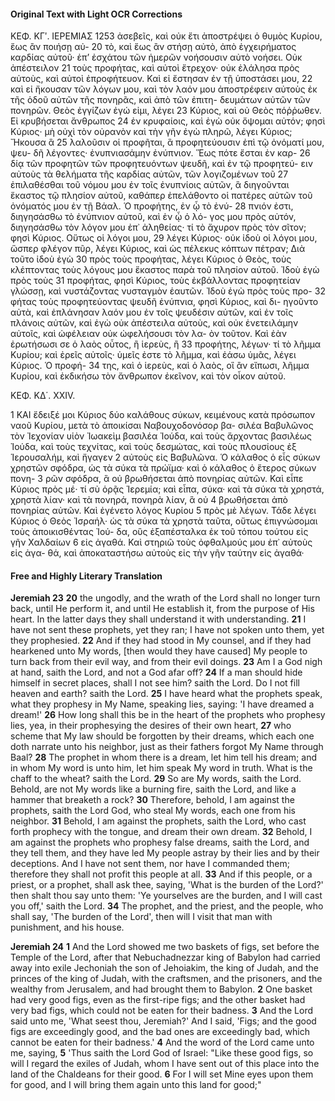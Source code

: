 #### Original Text with Light OCR Corrections

ΚΕΦ. ΚΓʹ.               ΙΕΡΕΜΙΑΣ                     1253
ἀσεβεῖς, καὶ οὐκ ἔτι ἀποστρέψει ὁ θυμὸς Κυρίου, ἕως ἂν ποιήσῃ αὐ- 20
τὸ, καὶ ἕως ἂν στήσῃ αὐτὸ, ἀπὸ ἐγχειρήματος καρδίας αὐτοῦ·
ἐπ’ ἐσχάτου τῶν ἡμερῶν νοήσουσιν αὐτὸ νοήσει. Οὐκ ἀπέστειλον 21
τοὺς προφήτας, καὶ αὐτοὶ ἔτρεχον· οὐκ ἐλάλησα πρὸς αὐτοὺς,
καὶ αὐτοὶ ἐπροφήτευον. Καὶ εἰ ἔστησαν ἐν τῇ ὑποστάσει μου, 22
καὶ εἰ ἤκουσαν τῶν λόγων μου, καὶ τὸν λαόν μου ἀποστρέφειν
αὐτοὺς ἐκ τῆς ὁδοῦ αὐτῶν τῆς πονηρᾶς, καὶ ἀπὸ τῶν ἐπιτη-
δευμάτων αὐτῶν τῶν πονηρῶν. Θεὸς ἐγγίζων ἐγώ εἰμι, λέγει 23
Κύριος, καὶ οὐ Θεὸς πόῤῥωθεν. Εἰ κρυβήσεται ἄνθρωπος 24
ἐν κρυφαίοις, καὶ ἐγὼ οὐκ ὄψομαι αὐτόν; φησὶ Κύριος· μὴ οὐχὶ
τὸν οὐρανὸν καὶ τὴν γῆν ἐγὼ πληρῶ, λέγει Κύριος; Ἤκουσα ἃ 25
λαλοῦσιν οἱ προφῆται, ἃ προφητεύουσιν ἐπὶ τῷ ὀνόματί μου, ψευ-
δῆ λέγοντες· ἐνυπνιασάμην ἐνύπνιον. Ἕως πότε ἔσται ἐν καρ- 26
δίᾳ τῶν προφητῶν τῶν προφητευόντων ψευδῆ, καὶ ἐν τῷ προφητεύ-
ειν αὐτοὺς τὰ θελήματα τῆς καρδίας αὐτῶν, τῶν λογιζομένων τοῦ 27
ἐπιλαθέσθαι τοῦ νόμου μου ἐν τοῖς ἐνυπνίοις αὐτῶν, ἃ διηγοῦνται
ἕκαστος τῷ πλησίον αὐτοῦ, καθάπερ ἐπελάθοντο οἱ πατέρες
αὐτῶν τοῦ ὀνόματός μου ἐν τῇ Βάαλ. Ὁ προφήτης, ἐν ᾧ τὸ ἐνύ- 28
πνιόν ἐστι, διηγησάσθω τὸ ἐνύπνιον αὐτοῦ, καὶ ἐν ᾧ ὁ λό-
γος μου πρὸς αὐτόν, διηγησάσθω τὸν λόγον μου ἐπ᾿ ἀληθείας·
τί τὸ ἄχυρον πρὸς τὸν σῖτον; φησὶ Κύριος. Οὕτως οἱ λόγοι μου, 29
λέγει Κύριος· οὐκ ἰδοὺ οἱ λόγοι μου, ὥσπερ φλέγον πῦρ, λέγει
Κύριος, καὶ ὡς πέλεκυς κόπτων πέτραν; Διὰ τοῦτο ἰδοὺ ἐγὼ 30
πρὸς τοὺς προφήτας, λέγει Κύριος ὁ Θεὸς, τοὺς κλέπτοντας τοὺς
λόγους μου ἕκαστος παρὰ τοῦ πλησίον αὐτοῦ. Ἰδοὺ ἐγὼ πρὸς τοὺς 31
προφήτας, φησὶ Κύριος, τοὺς ἐκβάλλοντας προφητείαν γλώσσῃ,
καὶ νυστάζοντας νυσταγμὸν ἑαυτῶν. Ἰδοὺ ἐγὼ πρὸς τοὺς προ- 32
φήτας τοὺς προφητεύοντας ψευδῆ ἐνύπνια, φησὶ Κύριος, καὶ δι-
ηγοῦντο αὐτὰ, καὶ ἐπλάνησαν λαόν μου ἐν τοῖς ψευδέσιv αὐτῶν,
καὶ ἐν τοῖς πλάνοις αὐτῶν, καὶ ἐγὼ οὐκ ἀπέστειλα αὐτοὺς, καὶ
οὐκ ἐνετειλάμην αὐτοῖς, καὶ ὠφέλειαν οὐκ ὠφελήσουσι τὸν λα-
ὸν τοῦτον. Καὶ ἐὰν ἐρωτήσωσι σε ὁ λαὸς οὗτος, ἢ ἱερεὺς, ἢ 33
προφήτης, λέγων· τί τὸ λῆμμα Κυρίου; καὶ ἐρεῖς αὐτοῖς· ὑμεῖς
ἐστε τὸ λῆμμα, καὶ ἐάσω ὑμᾶς, λέγει Κύριος. Ὁ προφή- 34
της, καὶ ὁ ἱερεὺς, καὶ ὁ λαὸς, οἳ ἂν εἴπωσι, λῆμμα Κυρίου, καὶ
ἐκδικήσω τὸν ἄνθρωπον ἐκεῖνον, καὶ τὸν οἶκον αὐτοῦ.

ΚΕΦ. ΚΔ΄. XXIV.

1 ΚΑΙ ἔδειξέ μοι Κύριος δύο καλάθους σύκων, κειμένους κατὰ
    πρόσωπον ναοῦ Κυρίου, μετὰ τὸ ἀποικίσαι Ναβουχοδονόσορ βα-
    σιλέα Βαβυλῶνος τὸν Ἰεχονίαν υἱὸν Ἰωακεὶμ βασιλέα Ἰούδα,
    καὶ τοὺς ἄρχοντας βασιλέως Ἰούδα, καὶ τοὺς τεχνίτας, καὶ
    τοὺς δεσμώτας, καὶ τοὺς πλουσίους ἐξ Ἱερουσαλήμ, καὶ ἤγαγεν
2 αὐτοὺς εἰς Βαβυλῶνα. Ὁ κάλαθος ὁ εἷς σύκων χρηστῶν σφόδρα,
    ὡς τὰ σύκα τὰ πρώϊμα· καὶ ὁ κάλαθος ὁ ἕτερος σύκων πονη-
3 ρῶν σφόδρα, ἃ οὐ βρωθήσεται ἀπὸ πονηρίας αὐτῶν. Καὶ εἶπε
    Κύριος πρὸς μέ· τί σὺ ὁρᾷς Ἱερεμία; καὶ εἶπα, σύκα· καὶ τὰ
    σύκα τὰ χρηστά, χρηστὰ λίαν· καὶ τὰ πονηρά, πονηρὰ λίαν, ἃ οὐ
4 βρωθήσεται ἀπὸ πονηρίας αὐτῶν. Καὶ ἐγένετο λόγος Κυρίου
5 πρὸς μὲ λέγων. Τάδε λέγει Κύριος ὁ Θεὸς Ἰσραήλ· ὡς τὰ σύκα
    τὰ χρηστὰ ταῦτα, οὕτως ἐπιγνώσομαι τοὺς ἀποικισθέντας Ἰού-
    δα, οὓς ἐξαπέσταλκα ἐκ τοῦ τόπου τούτου εἰς γῆν Χαλδαίων
6 εἰς ἀγαθά. Καὶ στηριῶ τοὺς ὀφθαλμούς μου ἐπ᾿ αὐτοὺς εἰς ἀγα-
    θά, καὶ ἀποκαταστήσω αὐτοὺς εἰς τὴν γῆν ταύτην εἰς ἀγαθά·

#### Free and Highly Literary Translation

**Jeremiah 23**
**20** the ungodly, and the wrath of the Lord shall no longer turn back, until He perform it, and until He establish it, from the purpose of His heart. In the latter days they shall understand it with understanding.
**21** I have not sent these prophets, yet they ran; I have not spoken unto them, yet they prophesied.
**22** And if they had stood in My counsel, and if they had hearkened unto My words, [then would they have caused] My people to turn back from their evil way, and from their evil doings.
**23** Am I a God nigh at hand, saith the Lord, and not a God afar off?
**24** If a man should hide himself in secret places, shall I not see him? saith the Lord. Do I not fill heaven and earth? saith the Lord.
**25** I have heard what the prophets speak, what they prophesy in My Name, speaking lies, saying: 'I have dreamed a dream!'
**26** How long shall this be in the heart of the prophets who prophesy lies, yea, in their prophesying the desires of their own heart,
**27** who scheme that My law should be forgotten by their dreams, which each one doth narrate unto his neighbor, just as their fathers forgot My Name through Baal?
**28** The prophet in whom there is a dream, let him tell his dream; and in whom My word is unto him, let him speak My word in truth. What is the chaff to the wheat? saith the Lord.
**29** So are My words, saith the Lord. Behold, are not My words like a burning fire, saith the Lord, and like a hammer that breaketh a rock?
**30** Therefore, behold, I am against the prophets, saith the Lord God, who steal My words, each one from his neighbor.
**31** Behold, I am against the prophets, saith the Lord, who cast forth prophecy with the tongue, and dream their own dream.
**32** Behold, I am against the prophets who prophesy false dreams, saith the Lord, and they tell them, and they have led My people astray by their lies and by their deceptions. And I have not sent them, nor have I commanded them; therefore they shall not profit this people at all.
**33** And if this people, or a priest, or a prophet, shall ask thee, saying, 'What is the burden of the Lord?' then shalt thou say unto them: 'Ye yourselves are the burden, and I will cast you off,' saith the Lord.
**34** The prophet, and the priest, and the people, who shall say, 'The burden of the Lord', then will I visit that man with punishment, and his house.

**Jeremiah 24**
**1** And the Lord showed me two baskets of figs, set before the Temple of the Lord, after that Nebuchadnezzar king of Babylon had carried away into exile Jechoniah the son of Jehoiakim, the king of Judah, and the princes of the king of Judah, with the craftsmen, and the prisoners, and the wealthy from Jerusalem, and had brought them to Babylon.
**2** One basket had very good figs, even as the first-ripe figs; and the other basket had very bad figs, which could not be eaten for their badness.
**3** And the Lord said unto me, 'What seest thou, Jeremiah?' And I said, 'Figs; and the good figs are exceedingly good, and the bad ones are exceedingly bad, which cannot be eaten for their badness.'
**4** And the word of the Lord came unto me, saying,
**5** 'Thus saith the Lord God of Israel: "Like these good figs, so will I regard the exiles of Judah, whom I have sent out of this place into the land of the Chaldeans for their good.
**6** For I will set Mine eyes upon them for good, and I will bring them again unto this land for good;"